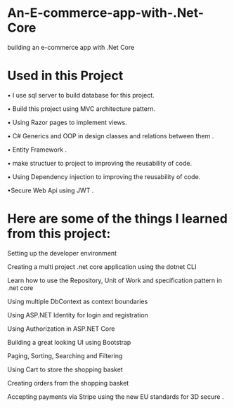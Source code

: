 # An-E-commerce-app-with-.Net-Core
  building an e-commerce app with .Net Core 


# Used in this Project

• I use sql server to build database for this project.

• Build this project using MVC architecture pattern.

• Using Razor pages to implement views.

• C# Generics and OOP in design classes and relations between them . 

• Entity Framework .

• make structuer to project to improving the reusability of code.

• Using Dependency injection to improving the reusability of code.

•Secure Web Api using JWT . 



# Here are some of the things I learned from this project:

Setting up the developer environment

Creating a multi project .net core application using the dotnet CLI


Learn how to use the Repository, Unit of Work and specification pattern in .net core

Using multiple DbContext as context boundaries

Using ASP.NET Identity for login and registration


Using Authorization in ASP.NET Core

Building a great looking UI using Bootstrap


Paging, Sorting, Searching and Filtering

Using Cart to store the shopping basket

Creating orders from the shopping basket

Accepting payments via Stripe using the new EU standards for 3D secure . 
